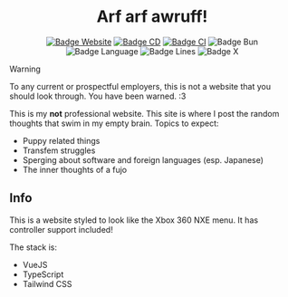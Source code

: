 <div align = center>

# Arf arf awruff!

[![Badge Website]][Live Site]
[![Badge CD]][CD]
[![Badge CI]][CI]
![Badge Bun]
![Badge Language]
![Badge Lines]
![Badge X]

</div>

> [!WARNING]
> To any current or prospectful employers, this is not a website that you should look through.
> You have been warned. :3

This is my **not** professional website. This site is where I post the random thoughts that swim in my empty brain. Topics to expect:

- Puppy related things
- Transfem struggles
- Sperging about software and foreign languages (esp. Japanese)
- The inner thoughts of a fujo
  <br>

## Info

This is a website styled to look like the Xbox 360 NXE menu. It has controller support included!

The stack is:

- VueJS
- TypeScript
- Tailwind CSS

<!--------------------------------------------------------------------------------------------------------------------->

[CD]: https://github.com/dotunwrap/fujo.gay/actions/workflows/cd.yml
[CI]: https://github.com/dotunwrap/fujo.gay/actions/workflows/ci.yml
[Info]: #info
[Live Site]: https://fujo.gay

<!--------------------------------------------------{ Badges }--------------------------------------------------------->

[Badge Website]: https://img.shields.io/website?url=https%3A%2F%2Ffujo.gay
[Badge CD]: https://github.com/dotunwrap/fujo.gay/actions/workflows/cd.yml/badge.svg
[Badge CI]: https://github.com/dotunwrap/fujo.gay/actions/workflows/ci.yml/badge.svg
[Badge Language]: https://img.shields.io/github/languages/top/dotunwrap/fujo.gay
[Badge Lines]: https://img.shields.io/tokei/lines/github/dotunwrap/fujo.gay
[Badge X]: https://img.shields.io/twitter/follow/dotunwrap
[Badge Bun]: https://img.shields.io/badge/Built_with-Bun-fbf0df?logo=bun&labelColor=212121
